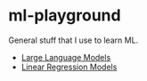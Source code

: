 # ml-playground

General stuff that I use to learn ML.

- [Large Language Models](./large-language-models)
- [Linear Regression Models](./linear-regression-models)
